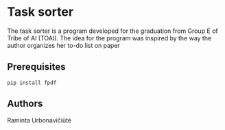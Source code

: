 # Task sorter
The task sorter is a program developed for the graduation from Group E of Tribe of AI (TOAI). The idea for the program was inspired by the way the author organizes her to-do list on paper

## Prerequisites
```
pip install fpdf
```

## Authors
Raminta Urbonavičiūtė
